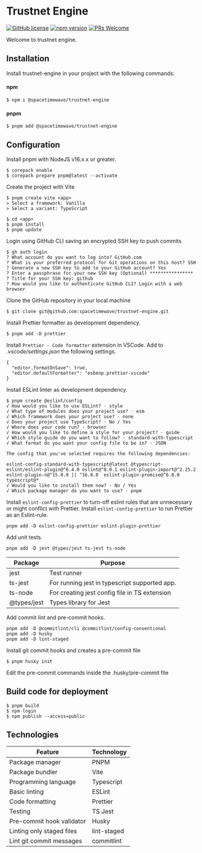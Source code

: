 # Trustnet Engine

[![GitHub license](https://img.shields.io/badge/License-MIT-blue.svg)](https://github.com/spacetimewave/trustnet-engine/blob/main/LICENSE) [![npm version](https://img.shields.io/npm/v/@spacetimewave/trustnet-engine.svg?style=flat)](https://www.npmjs.com/package/@spacetimewave/trustnet-engine) [![PRs Welcome](https://img.shields.io/badge/Pull%20Requests-Open-brightgreen.svg)](https://github.com/spacetimewave/trustnet-engine/blob/main/CONTRIBUTING.md)

Welcome to trustnet engine.

## Installation

Install trustnet-engine in your project with the following commands:

#### npm

```console
$ npm i @spacetimewave/trustnet-engine
```

#### pnpm

```console
$ pnpm add @spacetimewave/trustnet-engine
```

## Configuration

Install pnpm with NodeJS v16.x.x or greater.

```console
$ corepack enable
$ corepack prepare pnpm@latest --activate
```

Create the project with Vite

```console
$ pnpm create vite <app>
> Select a framework: Vanilla
> Select a variant: TypeScript

$ cd <app>
$ pnpm install
$ pnpm update
```

Login using GitHub CLI saving an encrypted SSH key to push commits

```console
$ gh auth login
? What account do you want to log into? GitHub.com
? What is your preferred protocol for Git operations on this host? SSH
? Generate a new SSH key to add to your GitHub account? Yes
? Enter a passphrase for your new SSH key (Optional) ****************
? Title for your SSH key: github
? How would you like to authenticate GitHub CLI? Login with a web browser
```

Clone the GitHub repository in your local machine

```console
$ git clone git@github.com:spacetimewave/trustnet-engine.git
```

Install Prettier formatter as development dependency.

```console
$ pnpm add -D prettier
```

Install `Prettier - Code formatter` extension in VSCode.
Add to _.vscode/settings.json_ the following settings.

```console
{
  "editor.formatOnSave": true,
  "editor.defaultFormatter": "esbenp.prettier-vscode"
}
```

Install ESLint linter as development dependency.

```console
$ pnpm create @eslint/config
√ How would you like to use ESLint? · style
√ What type of modules does your project use? · esm
√ Which framework does your project use? · none
√ Does your project use TypeScript? · No / Yes
√ Where does your code run? · browser
√ How would you like to define a style for your project? · guide
√ Which style guide do you want to follow? · standard-with-typescript
√ What format do you want your config file to be in? · JSON

The config that you've selected requires the following dependencies:

eslint-config-standard-with-typescript@latest @typescript-eslint/eslint-plugin@^6.4.0 eslint@^8.0.1 eslint-plugin-import@^2.25.2 eslint-plugin-n@^15.0.0 || ^16.0.0  eslint-plugin-promise@^6.0.0 typescript@*
√ Would you like to install them now? · No / Yes
√ Which package manager do you want to use? · pnpm
```

Install `eslint-config-prettier` to turn-off eslint rules that are unnecessary or might conflict with Prettier. Install `eslint-config-prettier` to run Prettier as an Eslint-rule.

```console
pnpm add -D eslint-config-prettier eslint-plugin-prettier
```

Add unit tests.

```console
pnpm add -D jest @types/jest ts-jest ts-node
```

| Package     | Purpose                                       |
| ----------- | --------------------------------------------- |
| jest        | Test runner                                   |
| ts-jest     | For running jest in typescript supported app. |
| ts-node     | For creating jest config file in TS extension |
| @types/jest | Types library for Jest                        |

Add commit lint and pre-commit hooks.

```console
pnpm add -D @commitlint/cli @commitlint/config-conventional
pnpm add -D husky
pnpm add -D lint-staged
```

Install git commit hooks and creates a pre-commit file

```console
$ pnpm husky init
```

Edit the pre-commit commands inside the .husky/pre-commit file

## Build code for deployment

```console
$ pnpm build
$ npm login
$ npm publish --access=public
```

## Technologies

| Feature                   | Technology  |
| ------------------------- | ----------- |
| Package manager           | PNPM        |
| Package bundler           | Vite        |
| Programming language      | Typescript  |
| Basic linting             | ESLint      |
| Code formatting           | Prettier    |
| Testing                   | TS Jest     |
| Pre-commit hook validator | Husky       |
| Linting only staged files | lint-staged |
| Lint git commit messages  | commitlint  |
